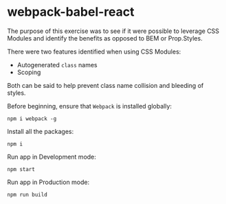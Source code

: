 # webpack-babel-react
The purpose of this exercise was to see if it were possible to leverage CSS Modules and identify the benefits as opposed to BEM or Prop.Styles.

There were two features identified when using CSS Modules:
* Autogenerated `class` names
* Scoping

Both can be said to help prevent class name collision and bleeding of styles.

Before beginning, ensure that `Webpack` is installed globally:

    npm i webpack -g

Install all the packages:

    npm i

Run app in Development mode:

    npm start

Run app in Production mode:

    npm run build  
